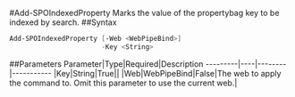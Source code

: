 #Add-SPOIndexedProperty
Marks the value of the propertybag key to be indexed by search.
##Syntax
```powershell
Add-SPOIndexedProperty [-Web <WebPipeBind>]
                       -Key <String>
```


##Parameters
Parameter|Type|Required|Description
---------|----|--------|-----------
|Key|String|True||
|Web|WebPipeBind|False|The web to apply the command to. Omit this parameter to use the current web.|
